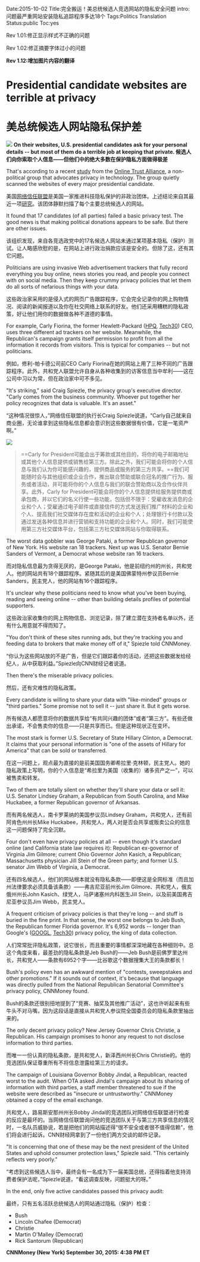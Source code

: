 Date:2015-10-02
Title:完全搬运！美总统候选人竞选网站的隐私安全问题
intro:问题最严重网站安装隐私追踪程序多达18个
Tags:Politics Translation
Status:public
Toc:yes

Rev 1.01:修正显示样式不正确的问题

Rev 1.02:修正摘要字体过小的问题

**Rev 1.12:增加图片内容的翻译**

# Presidential candidate websites are terrible at privacy
# 美总统候选人网站隐私保护差
![](http://i2.cdn.turner.com/money/dam/assets/150930101552-election-candidates-2016-780x439.jpg)
**On their websites, U.S. presidential candidates ask for your personal details -- but most of them do a terrible job at keeping that private.
候选人们向你索取个人信息——但他们中的绝大多数在保护隐私方面做得极差**

That's according to a recent [study](https://otalliance.org/system/files/files/initiative/documents/2015_ota_honor_roll_-_candidates_9-18.pdf) from the [Online Trust Alliance](https://otalliance.org/), a non-political group that advocates privacy in technology. The group quietly scanned the websites of every major presidential candidate.

美国[网络信任联盟](https://otalliance.org/)是美国一家推进科技隐私保护的非政治团体。上述结论来自其最近一项[研究](https://otalliance.org/system/files/files/initiative/documents/2015_ota_honor_roll_-_candidates_9-18.pdf)。该团体静默扫描了每个主要总统候选人的网站。

It found that 17 candidates (of all parties) failed a basic privacy test. The good news is that making political donations appears to be safe. But there are other issues.

该组织发现，来自各竞选政党中的17名候选人网站未通过某项基本隐私（保护）测试。让人略感欣慰的是，在网站上进行政治捐款应该是安全的。但除了这，还有其它问题。

Politicians are using invasive Web advertisement trackers that fully record everything you buy online, news stories you read, and people you connect with on social media. Then they keep crummy privacy policies that let them do all sorts of nefarious things with your data.

这些政治家采用的是侵入式的网页广告跟踪程序，它会完全记录你的网上购物情况、阅读的新闻报道以及你在社交网络上联系的好友。他们还采用糟糕的隐私政策，好让他们用你的数据做各种不道德的事情。

For example, Carly Fiorina, the former Hewlett-Packard ([HPQ](http://money.cnn.com/quote/quote.html?symb=HPQ&source=story_quote_link), [Tech30](http://money.cnn.com/technology/tech30/index.html?iid=EL)) CEO, uses three different ad trackers on her website. Meanwhile, the Republican's campaign grants itself permission to profit from all the information it records from visitors. This is typical for companies -- but not politicians.

例如，修利-帕卡德公司前CEO Carly Fiorina在她的网站上用了三种不同的广告跟踪程序。此外，共和党人联盟允许自身从各种收集到的访客信息当中牟利——这在公司中习以为常，但在政治家中可不多见。

"It's striking," said Craig Spiezle, the privacy group's executive director. "Carly comes from the business community. Whoever put together her policy recognizes that data is valuable. It's an asset."

“这种情况很惊人，”网络信任联盟的执行长Craig Spiezle说道，“Carly自己就来自商业圈，无论谁拿到这些隐私信息都会意识到这些数据很有价值，它是一笔资产啊。”

![](http://i2.cdn.turner.com/money/dam/assets/150930110627-carly-privacy-policy-custom-2.jpg)

>==Carly for President可能会出于筹款或其他目的，将你的电子邮箱地址或其他个人信息提供或销售给第三方。除此之外，我们可能会将你的个人信息与我们认为你可能感兴趣的，提供商品或服务的第三方共享。==我们可能随时会与其他组织或企业合作，推出联合赞助或联合冠名的推广行为、服务或者活动，并可能将你的个人信息与我们的联合赞助商以及合作伙伴共享。此外，Carly for President可能会将你的个人信息提供给服务提供商或承包商，并以它们的名义行使一些功能，包括但不限于：受雇收发消息的企业和个人；受雇通过电子邮件或直接信件的方式发送我们推广材料的企业和个人、提高我们社交媒体存在度和活动的企业和个人；处理银行卡付款以及通过发送各种信息并进行营销和支持功能的企业和个人。同时，我们可能使用第三方社交媒体平台，包括第三方社交媒体网站与你取得联系。

The worst data gobbler was George Pataki, a former Republican governor of New York. His website ran 18 trackers. Next up was U.S. Senator Bernie Sanders of Vermont, a Democrat whose website ran 16 trackers.

而对隐私信息最为贪得无厌的，是George Pataki，他是前纽约州的州长，共和党人。他的网站共有18个跟踪程序。紧随其后的是美国佛蒙特州参议员Bernie Sanders，民主党人，他的网站有16个跟踪程序。

It's unclear why these politicians need to know what you've been buying, reading and seeing online -- other than building details profiles of potential supporters.

这些政治家收集你的网上购物信息、浏览记录，除了建立潜在支持者名单以外，还有什么用意就不得而知了。

"You don't think of these sites running ads, but they're tracking you and feeding data to brokers that make money off of it," Spiezle told CNNMoney.

“你认为这些网站放的不是广告，但是它们跟踪着你的活动，还把这些数据发给经纪人，从中获取利益。”Spiezle向CNN财经记者说道。

Then there's the miserable privacy policies.

然后，还有灾难性的隐私政策。

Every candidate is willing to share your data with "like-minded" groups or "third parties." Some promise not to sell it -- just share it. But it gets worse.

所有候选人都愿意将你的数据共享给“有共同兴趣的团体”或者“第三方”。有些还做出承诺，不会售卖你的信息——只是共享而已。但是这种现状正在变坏。

The most stark is former U.S. Secretary of State Hillary Clinton, a Democrat. It claims that your personal information is "one of the assets of Hillary for America" that can be sold or transferred.

在这一问题上，观点最为直接的是前美国国务卿希拉里·克林顿，民主党人。她的隐私政策上写明，你的个人信息是“希拉里为美国（收集的）诸多资产之一”，可以被售卖和转发。

Two of them are totally silent on whether they'll share your data or sell it: U.S. Senator Lindsey Graham, a Republican from South Carolina, and Mike Huckabee, a former Republican governor of Arkansas.

而有两名候选人，南卡罗莱纳的美国参议员Lindsey Graham，共和党人，还有前阿肯色州州长Mike Huckabee，共和党人，两人对是否会共享或贩卖公众的信息这一问题保持了完全沉默。

Four don't even have privacy policies at all -- even though it's standard online (and California state law requires it): Republican ex-governor of Virginia Jim Gilmore; current Ohio Governor John Kasich, a Republican; Massachusetts physician Jill Stein of the Green party; and former U.S. senator Jim Webb of Virginia, a Democrat.

还有四名候选人，他们的网站根本就没有隐私条款——即便这是全网标准（而且加州法律要求必须具备该条款）——弗吉尼亚前州长Jim Gilmore、共和党人，俄亥俄州州长John Kasich、绿党人，马萨诸塞州内科医生Jill Stein，以及前美国弗吉尼亚参议员Jim Webb，民主党人。

A frequent criticism of privacy policies is that they're long -- and stuff is buried in the fine print. In that sense, the worst one belongs to Jeb Bush, the Republican former Florida governor. It's 6,952 words -- longer than Google's ([GOOGL](http://money.cnn.com/quote/quote.html?symb=GOOGL&source=story_quote_link), [Tech30](http://money.cnn.com/technology/tech30/index.html?iid=EL)) privacy policy, the king of data collection.

人们常常批评隐私政策，说它很长，而且重要的事情都深深地藏在各种细则中。总这个角度来看，最差劲的隐私条款是Jeb Bush的——Jeb Bush是前佛罗里达州长，共和党人——条款有6952个字——比谷歌这个数据搜集大王的条款都长！

Bush's policy even has an awkward mention of "contests, sweepstakes and other promotions." If it sounds out of context, it's because that language was directly pulled from the National Republican Senatorial Committee's privacy policy, CNNMoney found.

Bush的条款还很别扭地提到了“竞赛、抽奖及其他推广活动”，这也许听起来有些牛头不对马嘴，因为这段话是直接从共和党人参议院全国委员会的隐私条款里抽出来的。

The only decent privacy policy? New Jersey Governor Chris Christie, a Republican. His campaign promises to honor any request to not disclose information to third parties.

而唯一一份认真的隐私条款，是共和党人，新泽西州州长Chris Christie的。他的竞选团队保证尊重所有不将信息泄露给第三方的请求。

The campaign of Louisiana Governor Bobby Jindal, a Republican, reacted worst to the audit. When OTA asked Jindal's campaign about its sharing of information with third parties, a staff member threatened to sue if the website were described as "insecure or untrustworthy." CNNMoney obtained a copy of the email exchange.

共和党人，路易斯安那州州长Bobby Jindal的竞选团队对网络信任联盟进行检查的反应是最坏的。当网络信任联盟询问他的竞选团队关于与第三方共享信息的情况时，一名队员威胁说，若是把他们的网站描述得“很不安全或者很不值得信赖”，他们将会进行起诉。CNN财经网拿到了一份他们两方交谈的邮件记录。

"It is concerning that one of these may be the next president of the United States and uphold consumer protection laws," Spiezle said. "This certainly reflects very poorly."

“考虑到这些候选人当中，最终会有一名成为下一届美国总统，还得指着他支持消费者保护法呢，”Spiezle说道，“看这调查反映，问题挺大的呀。”

In the end, only five active candidates passed this privacy audit:

最终，只有五名活跃总统候选人的网站通过隐私（保护）检查：

- Bush
- Lincoln Chafee (Democrat)
- Christie
- Martin O'Malley (Democrat)
- Rick Santorum (Republican)


**CNNMoney (New York) September 30, 2015: 4:38 PM ET**
